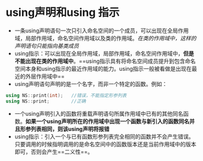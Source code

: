 # using声明和using 指示

- 一条using声明语句一次只引入命名空间的一个成员，可以出现在全局作用域，局部作用域，命名空间作用域以及类的作用域。*在类的作用域中，这样的声明语句只能指向基类成员*
- using指示：可以出现在全局作用域，局部作用域，命名空间作用域中，**但是不能出现在类的作用域中**。==using指示具有将命名空间成员提升到包含命名空间本身和using指示的最近作用域的能力。using指示一般被看做是出现在最近的外层作用域中==
- using声明语句声明的是一个名字，而非一个特定的函数。例如：

~~~c++
using NS::print(int);	//错误，不能指定形参列表
using NS::print;		//正确
~~~

- 一个using声明引入的函数将重载声明语句所属作用域中已有的其他同名函数。**如果一个using声明所在的作用域中出现一个函数与新引入的函数同名并且形参列表相同，则该using声明将报错**
- using指示：引入一个与已有函数形参列表完全相同的函数并不会产生错误。只要调用的时候指明调用的是命名空间中的函数版本还是当前作用域中的版本即可，否则会产生==二义性==。